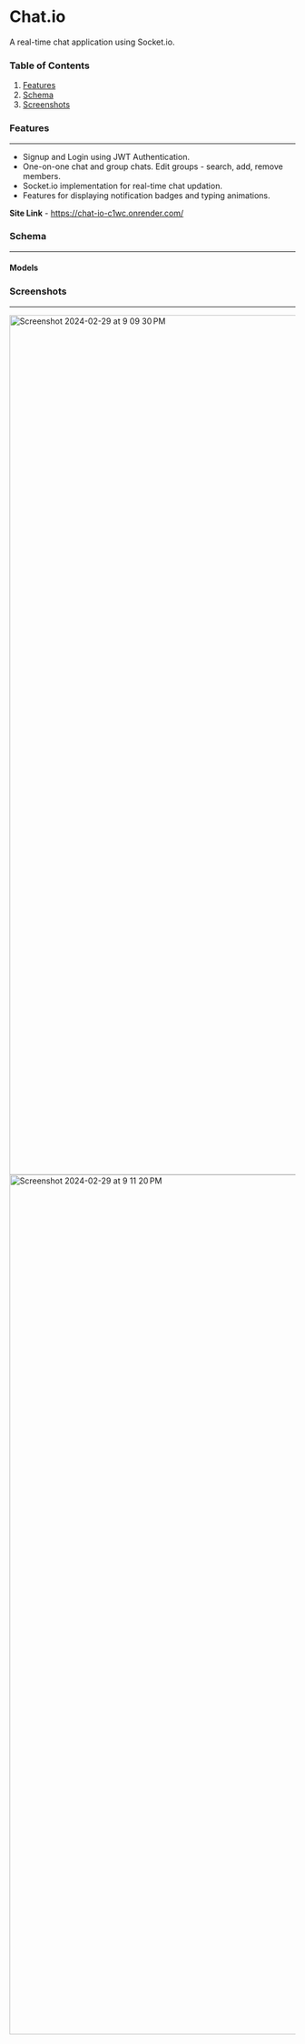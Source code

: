<h1>Chat.io</h1>

A real-time chat application using Socket.io.<br/>

<h3>Table of Contents</h3>
<ol>
  <li><a href="#features">Features</a></li>
  <li><a href="#schema">Schema</a></li>
  <li><a href="#screenshots">Screenshots</a></li>
</ol>

<h3 id="features">Features</h3>
<hr/>
<ul>
  <li>Signup and Login using JWT Authentication.</li>
  <li>One-on-one chat and group chats. Edit groups - search, add, remove members.</li>
  <li>Socket.io implementation for real-time chat updation.</li>
  <li>Features for displaying notification badges and typing animations.</li>
</ul>

<strong>Site Link</strong> - https://chat-io-c1wc.onrender.com/

<h3 id="schema">Schema</h3>
<hr/>
<h4>Models</h4>

<h3 id="screenshots">Screenshots</h3>
<hr/>
<img width="1512" alt="Screenshot 2024-02-29 at 9 09 30 PM" src="https://github.com/shreyas710/Chat.io/assets/62650542/baeac118-36aa-41ca-8dd6-f25227a684cb">
<img width="1512" alt="Screenshot 2024-02-29 at 9 11 20 PM" src="https://github.com/shreyas710/Chat.io/assets/62650542/8c69c590-8b75-434c-999c-79e0748c9102">
